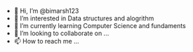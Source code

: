 - 👋 Hi, I’m @bimarsh123
- 👀 I’m interested in Data structures and alogrithm
- 🌱 I’m currently learning Computer Science and fundaments
- 💞️ I’m looking to collaborate on ...
- 📫 How to reach me ...

<!---
bimarsh123/bimarsh123 is a ✨ special ✨ repository because its `README.md` (this file) appears on your GitHub profile.
You can click the Preview link to take a look at your changes.
--->
